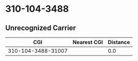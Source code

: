 # 310-104-3488
## Unrecognized Carrier


| CGI | Nearest CGI | Distance |
|-----|-------------|----------|
| 310-104-3488-31007 |  | 0.0 |
